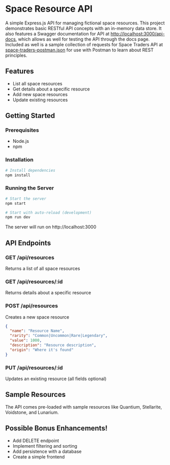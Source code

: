 # Space Resource API

A simple Express.js API for managing fictional space resources. This project demonstrates basic RESTful API concepts with an in-memory data store. It also features a Swagger documentation for API at [http://localhost:3000/api-docs](http://localhost:3000/api-docs), which allows as well for testing the API through the docs page. Included as well is a sample collection of requests for Space Traders API at [space-traders-postman.json](space-traders/space-traders-postman.json) for use with Postman to learn about REST principles.

## Features

- List all space resources
- Get details about a specific resource
- Add new space resources
- Update existing resources

## Getting Started

### Prerequisites

- Node.js
- npm

### Installation

```bash
# Install dependencies
npm install
```

### Running the Server

```bash
# Start the server
npm start

# Start with auto-reload (development)
npm run dev
```

The server will run on http://localhost:3000

## API Endpoints

### GET /api/resources
Returns a list of all space resources

### GET /api/resources/:id
Returns details about a specific resource

### POST /api/resources
Creates a new space resource
```json
{
  "name": "Resource Name",
  "rarity": "Common|Uncommon|Rare|Legendary",
  "value": 1000,
  "description": "Resource description",
  "origin": "Where it's found"
}
```

### PUT /api/resources/:id
Updates an existing resource (all fields optional)

## Sample Resources

The API comes pre-loaded with sample resources like Quantium, Stellarite, Voidstone, and Lunarium.

## Possible Bonus Enhancements!

- Add DELETE endpoint
- Implement filtering and sorting
- Add persistence with a database
- Create a simple frontend
